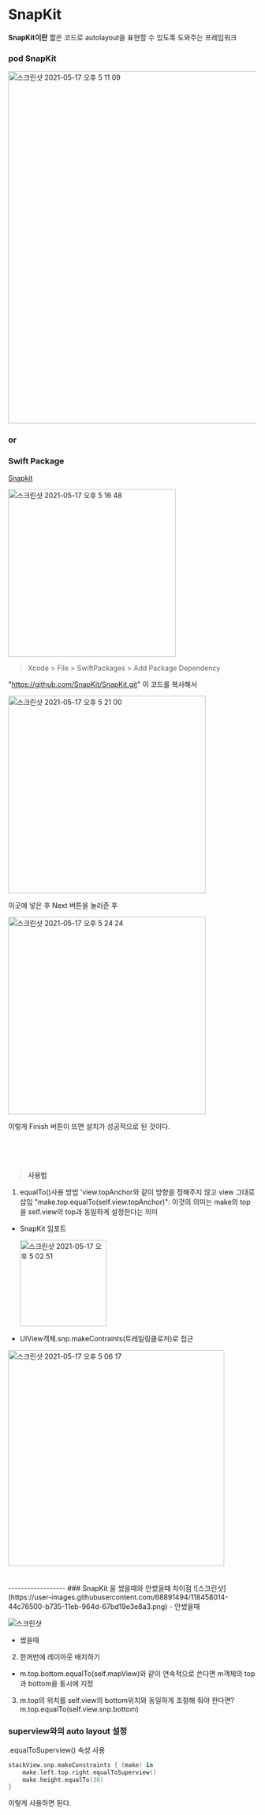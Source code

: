 # SnapKit
**SnapKit이란**
짧은 코드로 autolayout을 표현할 수 있도록 도와주는 프레임워크

### pod SnapKit

<img width="714" alt="스크린샷 2021-05-17 오후 5 11 09" src="https://user-images.githubusercontent.com/68891494/118454115-f913bc00-b732-11eb-8194-b4496ed97b29.png">

### or

### Swift Package

[Snapkit](https://github.com/SnapKit/SnapKit)


<img width="340" alt="스크린샷 2021-05-17 오후 5 16 48" src="https://user-images.githubusercontent.com/68891494/118454831-c5856180-b733-11eb-875f-9df88dd530e1.png">

> Xcode > File > SwiftPackages > Add Package Dependency

"https://github.com/SnapKit/SnapKit.git"
이 코드를 복사해서 

<img width="400" alt="스크린샷 2021-05-17 오후 5 21 00" src="https://user-images.githubusercontent.com/68891494/118457246-89063580-b734-11eb-8eb4-9c8bda1f0652.png">

이곳에 넣은 후 Next 버튼을 눌러준 후


<img width="400" alt="스크린샷 2021-05-17 오후 5 24 24" src="https://user-images.githubusercontent.com/68891494/118457613-e4d0be80-b734-11eb-9178-322ff81c02f2.png">

이렇게 Finish 버튼이 뜨면 설치가 성공적으로 된 것이다.

<br>
<br>
<br>

>**사용법**

1. equalTo()사용 방법
'view.topAnchor와 같이 방향을 정해주지 않고 view 그대로 삽입
"make.top.equalTo(self.view.topAnchor)": 이것의 의미는 make의 top을 self.view의 top과 동일하게 설정한다는 의미
- SnapKit 임포트
  
  <img width="175" alt="스크린샷 2021-05-17 오후 5 02 51" src="https://user-images.githubusercontent.com/68891494/118453261-f5cc0080-b731-11eb-9c4e-3022fe061024.png">
- UIView객체.snp.makeContraints(트레일링클로저)로 접근
  
<img width="438" alt="스크린샷 2021-05-17 오후 5 06 17" src="https://user-images.githubusercontent.com/68891494/118453512-45123100-b732-11eb-8c12-a4b979f95039.png">


<br>
<br>
<br>
------------------
### SnapKit 을 썼을때와 안썼을때 차이점
![스크린샷](https://user-images.githubusercontent.com/68891494/118458014-44c76500-b735-11eb-964d-67bd19e3e8a3.png)
- 안썼을때

![스크린샷](https://user-images.githubusercontent.com/68891494/118458243-80fac580-b735-11eb-8dd4-7e41878a1990.png)
- 썼을때

2) 한꺼번에 레이아웃 배치하기
 - m.top.bottom.equalTo(self.mapView)와 같이 연속적으로 쓴다면 m객체의 top과 bottom을 동시에 지정

3) m.top의 위치를 self.view의 bottom위치와 동일하게 조절해 줘야 한다면?
m.top.equalTo(self.view.snp.bottom)

### superview와의 auto layout 설정

.equalToSuperview() 속성 사용


```swift
stackView.snp.makeConstraints { (make) in
    make.left.top.right.equalToSuperview()
    make.height.equalTo(30)
}
```
이렇게 사용하면 된다.